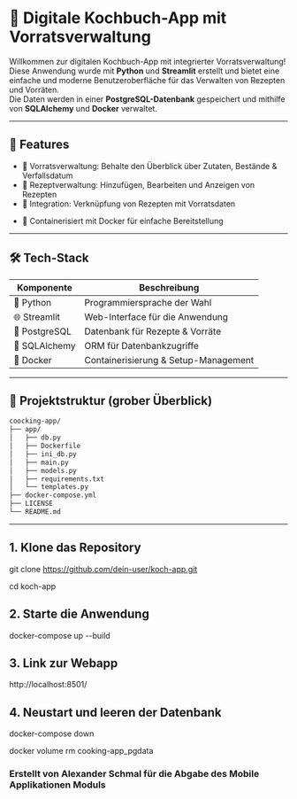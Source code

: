 # 🥘 Digitale Kochbuch-App mit Vorratsverwaltung

Willkommen zur digitalen Kochbuch-App mit integrierter Vorratsverwaltung!  
Diese Anwendung wurde mit **Python** und **Streamlit** erstellt und bietet eine einfache und moderne Benutzeroberfläche für das Verwalten von Rezepten und Vorräten.  
Die Daten werden in einer **PostgreSQL-Datenbank** gespeichert und mithilfe von **SQLAlchemy** und **Docker** verwaltet.

---

## 🚀 Features

- 🧺 Vorratsverwaltung: Behalte den Überblick über Zutaten, Bestände & Verfallsdatum
- 📖 Rezeptverwaltung: Hinzufügen, Bearbeiten und Anzeigen von Rezepten
- 🔄 Integration: Verknüpfung von Rezepten mit Vorratsdaten
<!-- - 🔍 Such- und Filterfunktion für einfache Bedienung -->
- 🐳 Containerisiert mit Docker für einfache Bereitstellung

---

## 🛠️ Tech-Stack

| Komponente       | Beschreibung                         |
|------------------|--------------------------------------|
| 🐍 Python         | Programmiersprache der Wahl          |
| 🌐 Streamlit      | Web-Interface für die Anwendung      |
| 🐘 PostgreSQL     | Datenbank für Rezepte & Vorräte      |
| 🧪 SQLAlchemy     | ORM für Datenbankzugriffe            |
| 🐳 Docker         | Containerisierung & Setup-Management |

---

## 🧱 Projektstruktur (grober Überblick)

```bash
coocking-app/
├── app/
│   ├── db.py
│   ├── Dockerfile
│   ├── ini_db.py
│   ├── main.py
│   ├── models.py
│   ├── requirements.txt
│   └── templates.py
├── docker-compose.yml
├── LICENSE
└── README.md
```
---
## 1. Klone das Repository
git clone https://github.com/dein-user/koch-app.git

cd koch-app

## 2. Starte die Anwendung
docker-compose up --build

## 3. Link zur Webapp
http://localhost:8501/

## 4. Neustart und leeren der Datenbank
docker-compose down

docker volume rm cooking-app_pgdata


### Erstellt von Alexander Schmal für die Abgabe des Mobile Applikationen Moduls 